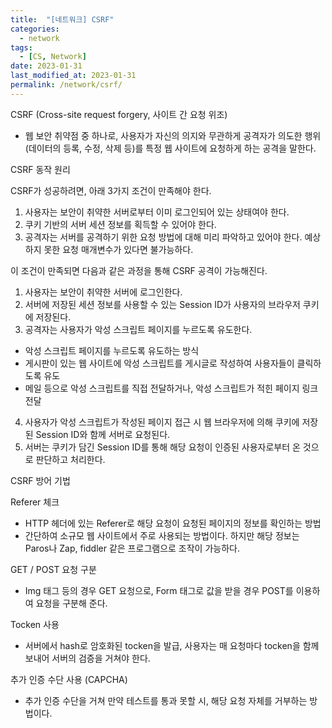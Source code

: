 ```yaml
---
title:  "[네트워크] CSRF"
categories:
  - network
tags:
  - [CS, Network]
date: 2023-01-31
last_modified_at: 2023-01-31
permalink: /network/csrf/
---
```


CSRF (Cross-site request forgery, 사이트 간 요청 위조)
* 웹 보안 취약점 중 하나로, 사용자가 자신의 의지와 무관하게 공격자가 의도한 행위(데이터의 등록, 수정, 삭제 등)를 특정 웹 사이트에 요청하게 하는 공격을 말한다.

CSRF 동작 원리

CSRF가 성공하려면, 아래 3가지 조건이 만족해야 한다.
1. 사용자는 보안이 취약한 서버로부터 이미 로그인되어 있는 상태여야 한다.
2. 쿠키 기반의 서버 세션 정보를 획득할 수 있어야 한다.
3. 공격자는 서버를 공격하기 위한 요청 방법에 대해 미리 파악하고 있어야 한다. 예상하지 못한 요청 매개변수가 있다면 불가능하다.

이 조건이 만족되면 다음과 같은 과정을 통해 CSRF 공격이 가능해진다.
1. 사용자는 보안이 취약한 서버에 로그인한다.
2. 서버에 저장된 세션 정보를 사용할 수 있는 Session ID가 사용자의 브라우저 쿠키에 저장된다.
3. 공격자는 사용자가 악성 스크립트 페이지를 누르도록 유도한다.

* 악성 스크립트 페이지를 누르도록 유도하는 방식
* 게시판이 있는 웹 사이트에 악성 스크립트를 게시글로 작성하여 사용자들이 클릭하도록 유도
* 메일 등으로 악성 스크립트를 직접 전달하거나, 악성 스크립트가 적힌 페이지 링크 전달


4. 사용자가 악성 스크립트가 작성된 페이지 접근 시 웹 브라우저에 의해 쿠키에 저장된 Session ID와 함께 서버로 요청된다.
5. 서버는 쿠키가 담긴 Session ID를 통해 해당 요청이 인증된 사용자로부터 온 것으로 판단하고 처리한다.

CSRF 방어 기법

Referer 체크
* HTTP 헤더에 있는 Referer로 해당 요청이 요청된 페이지의 정보를 확인하는 방법
* 간단하여 소규모 웹 사이트에서 주로 사용되는 방법이다. 하지만 해당 정보는 Paros나 Zap, fiddler 같은 프로그램으로 조작이 가능하다.

GET / POST 요청 구분
* Img 태그 등의 경우 GET 요청으로, Form 태그로 값을 받을 경우 POST를 이용하여 요청을 구분해 준다.

Tocken 사용
* 서버에서 hash로 암호화된 tocken을 발급, 사용자는 매 요청마다 tocken을 함께 보내어 서버의 검증을 거쳐야 한다.

추가 인증 수단 사용 (CAPCHA)
* 추가 인증 수단을 거쳐 만약 테스트를 통과 못할 시, 해당 요청 자체를 거부하는 방법이다.


